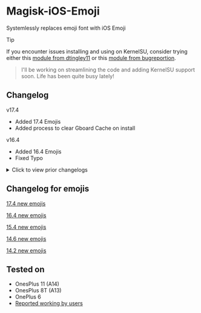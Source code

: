 # Magisk-iOS-Emoji
Systemlessly replaces emoji font with iOS Emoji 

> [!TIP]
> If you encounter issues installing and using on KernelSU, consider trying either this [module from dtingley11](https://github.com/dtingley11/KernelSU-iOS-Emoji) or this [module from bugreportion](https://github.com/bugreportion/Magisk-iOS-Emoji).

> I'll be working on streamlining the code and adding KernelSU support soon. Life has been quite busy lately!

## Changelog
v17.4
- Added 17.4 Emojis
- Added process to clear Gboard Cache on install

v16.4
- Added 16.4 Emojis
- Fixed Typo
<details><summary>Click to view prior changelogs</summary>

v15.4.6
- Added Android 12 Support
- Fixed typo on extraction 
- Added Android 13 Support

v15.4.5
- Removed method to replace Google Keyboard emoji as it was conflicting with other apps settings.

v15.4.4
- Forgot to add the xml file to the module
- Fixed typo

15.4.3
- Merged the normal module and the Samsung module into one
- Fixed a directory path that was wrong on the install file
- Added compatibility for other devices like LG and HTC

15.4.2 
- Added method to potentially completely replace Google Keyboard Emojis
- Testing updater.json directly from the Magisk Manager

15.4.1
- Added updater json for the ability to update directly from the Magisk Manager
- Cleaned code a bit

15.4
- Added 15.4 Emojis

14.6
- Added 14.6 Emojis
- Added method to replace Facebook and Facebook Messenger App's Emojis

14.2
- Added 14.2 Emojis
- Fixed a naming error on Samsung Devices
</details>

## Changelog for emojis
[17.4 new emojis](https://blog.emojipedia.org/ios-17-4-emoji-changelog/)

[16.4 new emojis](https://blog.emojipedia.org/ios-16-4-emoji-changelog/)

[15.4 new emojis](https://blog.emojipedia.org/ios-15-4-emoji-changelog/)

[14.6 new emojis](https://blog.emojipedia.org/ios-14-6-emoji-changelog/)

[14.2 new emojis](https://blog.emojipedia.org/ios-14-2-emoji-changelog/)

## Tested on
- OnesPlus 11 (A14)
- OnesPlus 8T (A13)
- OnePlus 6
- [Reported working by users](https://github.com/Keinta15/Magisk-iOS-Emoji/issues?q=is%3Aissue+is%3Aclosed+label%3A%22reported+working%22)
